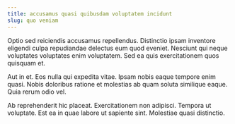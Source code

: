 ```yaml
---
title: accusamus quasi quibusdam voluptatem incidunt
slug: quo veniam
---
```


Optio sed reiciendis accusamus repellendus. Distinctio ipsam inventore eligendi culpa repudiandae delectus eum quod eveniet. Nesciunt qui neque voluptates voluptates enim voluptatem. Sed ea quis exercitationem quos quisquam et.

Aut in et. Eos nulla qui expedita vitae. Ipsam nobis eaque tempore enim quasi. Nobis doloribus ratione et molestias ab quam soluta similique eaque. Quia rerum odio vel.

Ab reprehenderit hic placeat. Exercitationem non adipisci. Tempora ut voluptate. Est ea in quae labore ut sapiente sint. Molestiae quasi distinctio.
